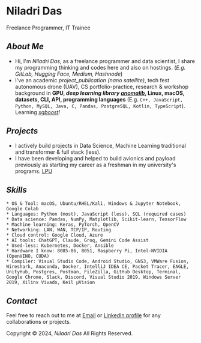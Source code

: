**Niladri Das**
================

Freelance Programmer, IT Trainee

***About Me***
------------

- Hi, I'm _Niladri Das_, as a freelance programmer and data scientist, I share my programming thinking and codes here and also on hostings. (_E.g. GitLab, Hugging Face, Medium, Hashnode_)
- I've an academic _project_publication (nano satellite)_, tech fest autonomous drone (UAV), CS portfolio-practice, research & workshop background in **GPU, _deep learning library [anomalib](https://github.com/openvinotoolkit/anomalib)_, Linux, macOS, datasets, CLI, API, programming languages** (E.g. `C++, JavaScript, Python, MySQL, Java, C, Pandas, PostgreSQL, Kotlin, TypeScript`). Learning _[xgboost](https://xgboost.readthedocs.io/en/latest/)!_

***Projects***
------------

- I actively build projects in Data Science, Machine Learning traditional and transformer & full stack (less).
- I have been developing and helped to build avionics and payload previously as starting my career as a freshman in my university's programs. [LPU](https://www.lpu.in/)

***Skills***
------------

```
* OS & Tool: macOS, Ubuntu/RHEL/Kali, Windows & Jupyter Notebook, Google Colab
* Languages: Python (most), JavaScript (less), SQL (required cases)
* Data science: Pandas, NumPy, Matplotlib, Scikit-learn, TensorFlow
* Machine learning: Keras, PyTorch, OpenCV
* Networking: LAN, WAN, TCP/IP, Routing
* Cloud control: Google Cloud, Azure
* AI tools: ChatGPT, Claude, Groq, Gemini Code Assist
* Used-less: Kubernetes, Docker, Ansible
* Hardware I know: 8085-86, 8051, Raspberry Pi, Intel-NVIDIA (OpenVINO, CUDA)
* Compiler: Visual Studio Code, Android Studio, GNS3, VMWare Fusion, Wireshark, Anaconda, Docker, IntelliJ IDEA CE, Packet Tracer, EAGLE, UnityHub, Postgres, Postman, FileZilla, GitHub Desktop, Terminal, Google Chrome, Slack, Discord, Visual Studio 2019, Windows Server 2019, Xilinx Vivado, Keil µVision
```

***Contact***
------------

Feel free to reach out to me at [Email](ndas1262000@gmail.com) or [LinkedIn profile](https://www.linkedin.com/in/niladrridas) for any collaborations or projects.

Copyright © 2024, _Niladri Das_ All Rights Reserved.
